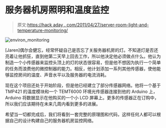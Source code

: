 # 服务器机房照明和温度监控

> 原文:[https://hack aday . com/2011/04/27/server-room-light-and-temperature-monitoring/](https://hackaday.com/2011/04/27/server-room-light-and-temperature-monitoring/)

![environ_monitoring](../Images/76768e403325e07c6afec8d354cc2193.png "environ_monitoring")

[Jaren]偶尔会健忘，经常怀疑自己是否忘了关服务器机房的灯。不知道灯是否还亮着让他抓狂，直到他第二天早上回去工作，所以他决定他必须做点什么。他认为制造一个小传感器来监控头顶上的灯的状态很容易，但是他不想因为执行一个简单的任务而浪费他的微控制器的能力。相反，他计划添加一系列其他传感器，使他能够监控房间的温度、声音水平以及服务器的电流消耗。

现在这个项目还处于开始阶段，但是他已经建立了部分传感器网络。他将一个基于 TMP421 的温度模块和一个 TEMT6000 环境光传感器连接到他的 Arduino 上，Arduino 将数据显示在他购买的一个小 LCD 屏幕上。更多的传感器正在订购中，所以我们应该期待在未来几周内看到更多的进展。

希望当一切都完成后，我们将看到一套完整的原理图和代码，这样任何人都可以根据自己的设计构建自己的服务器机房监控网络。
